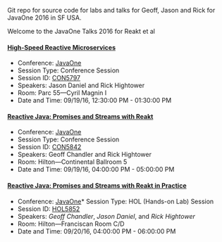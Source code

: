 Git repo for source code for labs and talks for Geoff, Jason and Rick for
JavaOne 2016 in SF USA.


Welcome to the JavaOne Talks 2016 for Reakt et al

#### [High-Speed Reactive Microservices](https://github.com/advantageous/j1-talks-2016/wiki/JavaOne-High-Speed-Reactive-Microservices-2016)  
* Conference: [JavaOne](https://www.oracle.com/javaone/index.html)
* Session Type: Conference Session
* Session ID: [CON5797](https://oracle.rainfocus.com/scripts/catalog/oow16.jsp?event=javaone&search=CON5797&search.event=javaone)
* Speakers: Jason Daniel and Rick Hightower
* Room: Parc 55—Cyril Magnin I
* Date and Time: 09/19/16, 12:30:00 PM - 01:30:00 PM 

#### [Reactive Java: Promises and Streams with Reakt](https://github.com/advantageous/j1-talks-2016/wiki/JavaOne-Reakt-2016)
* Conference: [JavaOne](https://www.oracle.com/javaone/index.html) 
* Session Type: Conference Session
* Session ID: [CON5842](https://oracle.rainfocus.com/scripts/catalog/oow16.jsp?event=javaone&search=CON5842&search.event=javaone)
* Speakers: Geoff Chandler and Rick Hightower
* Room: Hilton—Continental Ballroom 5
* Date and Time: 09/19/16, 04:00:00 PM - 05:00:00 PM 

#### [Reactive Java: Promises and Streams with Reakt in Practice](https://github.com/advantageous/j1-talks-2016/wiki/JavaOne-Reactive-Java:-Promises-and-Streams-with-Reakt-in-Practice-2016-LAB)
* Conference: [JavaOne](https://www.oracle.com/javaone/index.html)* Session Type: HOL (Hands-on Lab) Session
* Session ID: [HOL5852](https://oracle.rainfocus.com/scripts/catalog/oow16.jsp?event=javaone&search=HOL5852&search.event=javaone)
* Speakers: *Geoff Chandler*, *Jason Daniel*, and *Rick Hightower*  
* Room: Hilton—Franciscan Room C/D
* Date and Time: 09/20/16, 04:00:00 PM - 06:00:00 PM 

